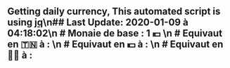 ## Getting daily currency, This automated script is using [jq](https://stedolan.github.io/jq/)\n## Last Update:  2020-01-09 à 04:18:02\n # Monaie de base : 1 💶 \n # Equivaut en 🇹🇳 à :  \n # Equivaut en 💵 à : \n # Equivaut en 🐱‍💻 à : 
